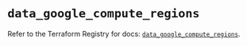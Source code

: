 # `data_google_compute_regions`

Refer to the Terraform Registry for docs: [`data_google_compute_regions`](https://registry.terraform.io/providers/drfaust92/google/4.16.4/docs/data-sources/compute_regions).

